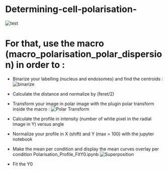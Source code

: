 # Determining-cell-polarisation-
![test](https://user-images.githubusercontent.com/41480459/186089158-055e6063-6655-4905-8c3a-ea8225ca5416.jpg)

# For that, use the macro (macro_polarisation_polar_dispersion) in order to :
- Binarize your labelling (nucleus and endosomes) and find the centroids :
![binarize](https://user-images.githubusercontent.com/41480459/186090516-4a8c6b34-f171-43f1-b751-d890f9dccca8.jpg)
- Calculate the distance and normalize by (feret/2)
- Transform your image in polar image with the plugin polar transform inside the macro :
![Polar Transform](https://user-images.githubusercontent.com/41480459/186090698-c9b6ac73-9e67-4e7a-acad-1db4ed5c0fc8.jpg)

- Calculate the profile in intensity (number of white pixel in the radial image in Y) versus angle
- Normalize your profile in X (shift) and Y (max = 100) with the jupyter notebook
- Make the mean per condition and display the mean curves overlay per condition Polarisation_Profile_FitY0.ipynb
![Superposition](https://user-images.githubusercontent.com/41480459/186090896-6e5dda47-307e-40e4-9a88-d1c4cdd77330.png)
- Fit the Y0

